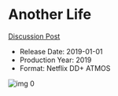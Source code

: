# Another Life

[Discussion Post](https://www.avsforum.com/threads/bass-eq-for-filtered-movies.2995212/post-58386802)

* Release Date: 2019-01-01
* Production Year: 2019
* Format: Netflix DD+ ATMOS

![img 0](https://i.imgur.com/StNDspA.jpg)

